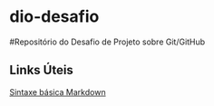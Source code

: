 # dio-desafio
#Repositório do Desafio de Projeto sobre Git/GitHub

## Links Úteis
[Sintaxe básica Markdown](https://www.markdownguide.org/basic-syntax/)
